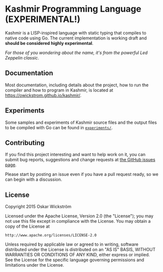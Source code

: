 # Kashmir Programming Language (EXPERIMENTAL!)

Kashmir is a LISP-inspired language with static typing that compiles
to native code using Go. The current implementation is working draft
and **should be considered highly experimental**.

*For those of you wondering about the name, it's from the powerful Led
Zeppelin classic*.

## Documentation

Most documentation, including details about the project, how to run
the compiler and how to program in Kashmir, is located at
https://owickstrom.github.io/kashmir/.

## Experiments

Some samples and experiments of Kashmir source files and the output files to be
compiled with Go can be found in [`experiments/`](experiments).

## Contributing

If you find this project interesting and want to help work on it, you
can submit bug reports, suggestions and change requests at
[the GitHub issues page](https://github.com/owickstrom/kashmir/issues).

Please start by posting an issue even if you have a pull request ready,
so we can begin with a discussion.

## License

Copyright 2015 Oskar Wickström

Licensed under the Apache License, Version 2.0 (the "License");
you may not use this file except in compliance with the License.
You may obtain a copy of the License at

    http://www.apache.org/licenses/LICENSE-2.0

Unless required by applicable law or agreed to in writing, software
distributed under the License is distributed on an "AS IS" BASIS,
WITHOUT WARRANTIES OR CONDITIONS OF ANY KIND, either express or implied.
See the License for the specific language governing permissions and
limitations under the License.
